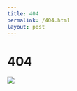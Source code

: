 ```yaml
---
title: 404
permalink: /404.html
layout: post
---
```


# 404
<image src="https://vjudge.net/static/images/beiju.jpg"></image>
